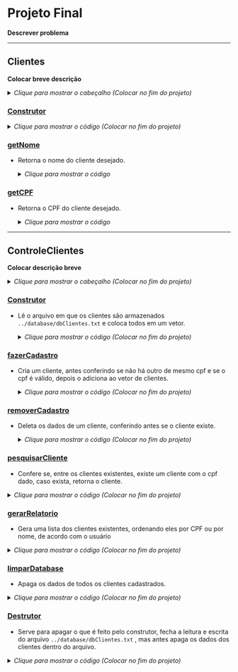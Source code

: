 # Projeto Final
**Descrever problema**

___

## Clientes
**Colocar breve descrição**
<details>
  <summary><i>Clique para mostrar o cabeçalho (Colocar no fim do projeto)</i></summary>
</details>

### <ins>Construtor</ins>
<details>
  <summary><i>Clique para mostrar o código (Colocar no fim do projeto)</i></summary>
</details>

### <ins>getNome</ins>
- Retorna o nome do cliente desejado.
  <details>
    <summary><i>Clique para mostrar o código</i></summary>
    
    ``` c++
    std::string Cliente::getNome(){
      return this->nome;
    }
    ```
  </details>

### <ins>getCPF</ins>
- Retorna o CPF do cliente desejado.
  <details>
    <summary><i>Clique para mostrar o código</i></summary>
  
    ``` c++
    std::string Cliente::getCPF(){
      return this->cpf;
    }
    ```
  </details>
  
___

## ControleClientes
**Colocar descrição breve**
<details>
  <summary><i>Clique para mostrar o cabeçalho (Colocar no fim do projeto)</i></summary>
</details>

### <ins>Construtor</ins>
- Lê o arquivo em que os clientes são armazenados `../database/dbClientes.txt` e coloca todos em um vetor.
  <details>
    <summary><i>Clique para mostrar o código (Colocar no fim do projeto)</i></summary>
    
  </details>

### <ins>fazerCadastro</ins>
- Cria um cliente, antes conferindo se não há outro de mesmo cpf e se o cpf é válido, depois o adiciona ao vetor de clientes.
  <details>
    <summary><i>Clique para mostrar o código (Colocar no fim do projeto)</i></summary>
    
  </details>

### <ins>removerCadastro</ins>
- Deleta os dados de um cliente, conferindo antes se o cliente existe.
  <details>
    <summary><i>Clique para mostrar o código (Colocar no fim do projeto)</i></summary>
    
  </details>

### <ins>pesquisarCliente</ins>
  - Confere se, entre os clientes existentes, existe um cliente com o cpf dado, caso exista, retorna o cliente.
  <details>
    <summary><i>Clique para mostrar o código (Colocar no fim do projeto)</i></summary>
    
  </details>

### <ins>gerarRelatorio</ins>
  - Gera uma lista dos clientes existentes, ordenando eles por CPF ou por nome, de acordo com o usuário
  <details>
    <summary><i>Clique para mostrar o código (Colocar no fim do projeto)</i></summary>
    
  </details>

### <ins>limparDatabase</ins>
  - Apaga os dados de todos os clientes cadastrados.
  <details>
    <summary><i>Clique para mostrar o código (Colocar no fim do projeto)</i></summary>
    
  </details>

### <ins>Destrutor</ins>
  - Serve para apagar o que é feito pelo construtor, fecha a leitura e escrita do arquivo `../database/dbClientes.txt` , mas antes apaga os dados dos clientes dentro do arquivo.
  <details>
    <summary><i>Clique para mostrar o código (Colocar no fim do projeto)</i></summary>
    
  </details>
